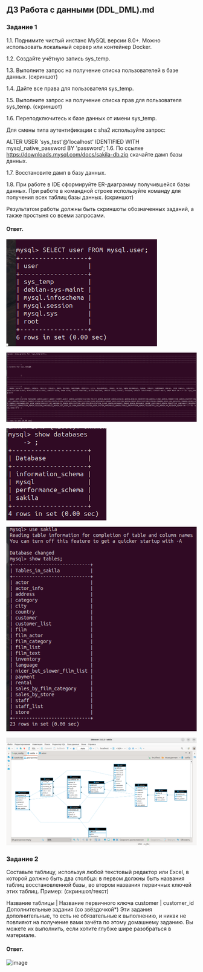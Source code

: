 ## ДЗ Работа с данными (DDL_DML).md

### Задание 1
1.1. Поднимите чистый инстанс MySQL версии 8.0+. Можно использовать локальный сервер или контейнер Docker.

1.2. Создайте учётную запись sys_temp.

1.3. Выполните запрос на получение списка пользователей в базе данных. (скриншот)

1.4. Дайте все права для пользователя sys_temp.

1.5. Выполните запрос на получение списка прав для пользователя sys_temp. (скриншот)

1.6. Переподключитесь к базе данных от имени sys_temp.

Для смены типа аутентификации с sha2 используйте запрос:

ALTER USER 'sys_test'@'localhost' IDENTIFIED WITH mysql_native_password BY 'password';
1.6. По ссылке https://downloads.mysql.com/docs/sakila-db.zip скачайте дамп базы данных.

1.7. Восстановите дамп в базу данных.

1.8. При работе в IDE сформируйте ER-диаграмму получившейся базы данных. При работе в командной строке используйте команду для получения всех таблиц базы данных. (скриншот)

Результатом работы должны быть скриншоты обозначенных заданий, а также простыня со всеми запросами.

#### Ответ.
![Скриншот 1](https://github.com/MalovAleksey/DZ/blob/main/MySQL/2024-01-12_13-18-53.png)

![Скриншот 2](https://github.com/MalovAleksey/DZ/blob/main/MySQL/2024-01-12_15-04-24.png)

![Скриншот 3](https://github.com/MalovAleksey/DZ/blob/main/MySQL/2024-01-12_15-29-01.png)

![Скриншот 4](https://github.com/MalovAleksey/DZ/blob/main/MySQL/2024-01-12_15-32-24.png)

![Скриншот 5](https://github.com/MalovAleksey/DZ/blob/main/MySQL/2024-01-13_16-12-18.png)

### Задание 2
Составьте таблицу, используя любой текстовый редактор или Excel, в которой должно быть два столбца: в первом должны быть названия таблиц восстановленной базы, во втором названия первичных ключей этих таблиц. Пример: (скриншот/текст)

Название таблицы | Название первичного ключа
customer         | customer_id
Дополнительные задания (со звёздочкой*)
Эти задания дополнительные, то есть не обязательные к выполнению, и никак не повлияют на получение вами зачёта по этому домашнему заданию. Вы можете их выполнить, если хотите глубже шире разобраться в материале.

#### Ответ.

![image](https://github.com/MalovAleksey/DZ/assets/128486566/cb03555b-ce53-466c-abcd-a98aff57b3cb)


